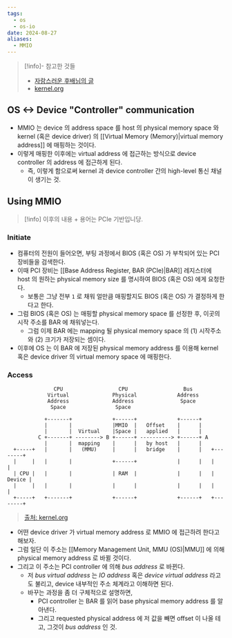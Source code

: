 ```yaml
---
tags:
  - os
  - os-io
date: 2024-08-27
aliases:
  - MMIO
---
```

> [!info]- 참고한 것들
> - [자랑스러운 후배님의 글](https://hyeyoo.com/152)
> - [kernel.org](https://www.kernel.org/doc/Documentation/DMA-API-HOWTO.txt)

## OS <-> Device "Controller" communication

- MMIO 는 device 의 address space 를 host 의 physical memory space 와 kernel (혹은 device driver) 의 [[Virtual Memory (Memory)|virtual memory address]] 에 매핑하는 것이다.
- 이렇게 매핑한 이후에는 virtual address 에 접근하는 방식으로 device controller 의 address 에 접근하게 된다.
	- 즉, 이렇게 함으로써 kernel 과 device controller 간의 high-level 통신 채널이 생기는 것.

## Using MMIO

> [!info] 이후의 내용 + 용어는 PCIe 기반입니당.

### Initiate

- 컴퓨터의 전원이 들어오면, 부팅 과정에서 BIOS (혹은 OS) 가 부착되어 있는 PCI 장비들을 검색한다.
- 이때 PCI 장비는 [[Base Address Register, BAR (PCIe)|BAR]] 레지스터에 host 의 원하는 physical memory size 를 명시하여 BIOS (혹은 OS) 에게 요청한다.
	- 보통은 그냥 전부 `1` 로 채워 얼만큼 매핑할지도 BIOS (혹은 OS) 가 결정하게 한다고 한다.
- 그럼 BIOS (혹은 OS) 는 매핑할 physical memory space 를 선정한 후, 이곳의 시작 주소를 BAR 에 채워넣는다.
	- 그럼 이제 BAR 에는 mapping 될 physical memory space 의 (1) 시작주소와 (2) 크기가 저장되는 셈이다.
- 이후에 OS 는 이 BAR 에 저장된 physical memory address 를 이용해 kernel 혹은 device driver 의 virtual memory space 에 매핑한다.

### Access

```
               CPU                  CPU                  Bus
             Virtual              Physical             Address
             Address              Address               Space
              Space                Space

            +-------+             +------+             +------+
            |       |             |MMIO  |   Offset    |      |
            |       |  Virtual    |Space |   applied   |      |
          C +-------+ --------> B +------+ ----------> +------+ A
            |       |  mapping    |      |   by host   |      |
  +-----+   |       |   (MMU)     |      |   bridge    |      |   +--------+
  |     |   |       |             +------+             |      |   |        |
  | CPU |   |       |             | RAM  |             |      |   | Device |
  |     |   |       |             |      |             |      |   |        |
  +-----+   +-------+             +------+             +------+   +--------+
```
> [출처: kernel.org](https://www.kernel.org/doc/Documentation/DMA-API-HOWTO.txt)

- 어떤 device driver 가 virtual memory address 로 MMIO 에 접근하려 한다고 해보자.
- 그럼 일단 이 주소는 [[Memory Management Unit, MMU (OS)|MMU]] 에 의해 physical memory address 로 바뀔 것이다.
- 그리고 이 주소는 PCI controller 에 의해 *bus address* 로 바뀐다.
	- 저 *bus virtual address* 는 *IO address* 혹은 *device virtual address* 라고도 불리고, device 내부적인 주소 체계라고 이해하면 된다.
	- 바꾸는 과정을 좀 더 구체적으로 설명하면,
		- PCI controller 는 BAR 를 읽어 base physical memory address 를 알아낸다.
		- 그리고 requested physical address 에 저 값을 빼면 offset 이 나올 테고, 그것이 *bus address* 인 것.